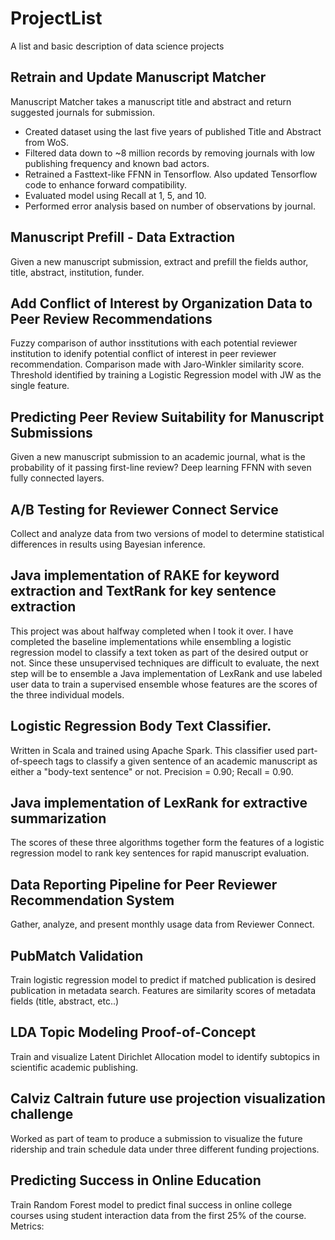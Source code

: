 # ProjectList
A list and basic description of data science projects

## Retrain and Update Manuscript Matcher
Manuscript Matcher takes a manuscript title and abstract and return suggested journals for submission. 
* Created dataset using the last five years of published Title and Abstract from WoS.
* Filtered data down to ~8 million records by removing journals with low publishing frequency and known bad actors.
* Retrained a Fasttext-like FFNN in Tensorflow. Also updated Tensorflow code to enhance forward compatibility.
* Evaluated model using Recall at 1, 5, and 10.
* Performed error analysis based on number of observations by journal.

## Manuscript Prefill - Data Extraction
Given a new manuscript submission, extract and prefill the fields author, title, abstract, institution, funder.

## Add Conflict of Interest by Organization Data to Peer Review Recommendations
Fuzzy comparison of author insstitutions with each potential reviewer institution to idenify potential conflict of interest in peer reviewer recommendation. Comparison made with Jaro-Winkler similarity score. Threshold identified by training a Logistic Regression model with JW as the single feature.

## Predicting Peer Review Suitability for Manuscript Submissions
Given a new manuscript submission to an academic journal, what is the probability of it passing first-line review?
Deep learning FFNN with seven fully connected layers.

## A/B Testing for Reviewer Connect Service
Collect and analyze data from two versions of model to determine statistical differences in results using Bayesian inference.

## Java implementation of RAKE for keyword extraction and TextRank for key sentence extraction  

This project was about halfway completed when I took it over. I have completed the baseline implementations while ensembling a logistic regression model to classify a text token as part of the desired output or not. Since these unsupervised techniques are difficult to evaluate, the next step will be to ensemble a Java implementation of LexRank and use labeled user data to train a supervised ensemble whose features are the scores of the three individual models. 

## Logistic Regression Body Text Classifier.

Written in Scala and trained using Apache Spark. This classifier used part-of-speech tags to classify a given sentence of an academic manuscript as either a "body-text sentence" or not. Precision = 0.90; Recall = 0.90.

## Java implementation of LexRank for extractive summarization

The scores of these three algorithms together form the features of a logistic regression model to rank key sentences for rapid manuscript evaluation.

## Data Reporting Pipeline for Peer Reviewer Recommendation System

Gather, analyze, and present monthly usage data from Reviewer Connect.

## PubMatch Validation

Train logistic regression model to predict if matched publication is desired publication in metadata search. Features are similarity scores of metadata fields (title, abstract, etc..)

## LDA Topic Modeling Proof-of-Concept

Train and visualize Latent Dirichlet Allocation model to identify subtopics in scientific academic publishing.

## Calviz Caltrain future use projection visualization challenge

Worked as part of team to produce a submission to visualize the future ridership and train schedule data under three different funding projections.

## Predicting Success in Online Education

Train Random Forest model to predict final success in online college courses using student interaction data from the first 25% of the course. Metrics:
